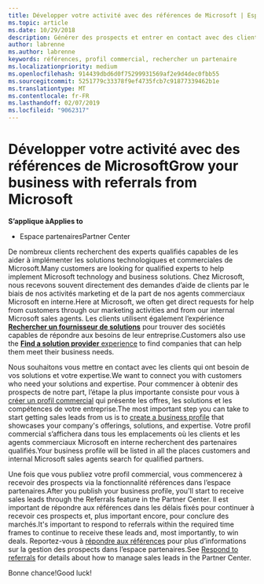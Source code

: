 ```yaml
---
title: Développer votre activité avec des références de Microsoft | Espace partenaires
ms.topic: article
ms.date: 10/29/2018
description: Générer des prospects et entrer en contact avec des clients qui ont besoin d’aide pour mettre en œuvre des solutions et des produits Microsoft.
author: labrenne
ms.author: labrenne
keywords: références, profil commercial, rechercher un partenaire
ms.localizationpriority: medium
ms.openlocfilehash: 914439dbd6d0f75299931569af2e9d4dec0fbb55
ms.sourcegitcommit: 5251779c33378f9ef4735fcb7c91877339462b1e
ms.translationtype: MT
ms.contentlocale: fr-FR
ms.lasthandoff: 02/07/2019
ms.locfileid: "9062317"
---
```

<!-- FWLink:  https://go.microsoft.com/fwlink/?linkid=849775 (top of page) -->

# <a name="grow-your-business-with-referrals-from-microsoft"></a><span data-ttu-id="39520-104">Développer votre activité avec des références de Microsoft</span><span class="sxs-lookup"><span data-stu-id="39520-104">Grow your business with referrals from Microsoft</span></span>

**<span data-ttu-id="39520-105">S’applique à</span><span class="sxs-lookup"><span data-stu-id="39520-105">Applies to</span></span>**

-  <span data-ttu-id="39520-106">Espace partenaires</span><span class="sxs-lookup"><span data-stu-id="39520-106">Partner Center</span></span>

<span data-ttu-id="39520-107">De nombreux clients recherchent des experts qualifiés capables de les aider à implémenter les solutions technologiques et commerciales de Microsoft.</span><span class="sxs-lookup"><span data-stu-id="39520-107">Many customers are looking for qualified experts to help implement Microsoft technology and business solutions.</span></span> <span data-ttu-id="39520-108">Chez Microsoft, nous recevons souvent directement des demandes d’aide de clients par le biais de nos activités marketing et de la part de nos agents commerciaux Microsoft en interne.</span><span class="sxs-lookup"><span data-stu-id="39520-108">Here at Microsoft, we often get direct requests for help from customers through our marketing activities and from our internal Microsoft sales agents.</span></span> <span data-ttu-id="39520-109">Les clients utilisent également l’expérience [**Rechercher un fournisseur de solutions**](https://www.microsoft.com/solution-providers/search) pour trouver des sociétés capables de répondre aux besoins de leur entreprise.</span><span class="sxs-lookup"><span data-stu-id="39520-109">Customers also use the [**Find a solution provider** experience](https://www.microsoft.com/solution-providers/search) to find companies that can help them meet their business needs.</span></span> 

<span data-ttu-id="39520-110">Nous souhaitons vous mettre en contact avec les clients qui ont besoin de vos solutions et votre expertise.</span><span class="sxs-lookup"><span data-stu-id="39520-110">We want to connect you with customers who need your solutions and expertise.</span></span> <span data-ttu-id="39520-111">Pour commencer à obtenir des prospects de notre part, l’étape la plus importante consiste pour vous à [créer un profil commercial](create-a-marketing-profile.md) qui présente les offres, les solutions et les compétences de votre entreprise.</span><span class="sxs-lookup"><span data-stu-id="39520-111">The most important step you can take to start getting sales leads from us is to [create a business profile](create-a-marketing-profile.md) that showcases your company's offerings, solutions, and expertise.</span></span> <span data-ttu-id="39520-112">Votre profil commercial s’affichera dans tous les emplacements où les clients et les agents commerciaux Microsoft en interne recherchent des partenaires qualifiés.</span><span class="sxs-lookup"><span data-stu-id="39520-112">Your business profile will be listed in all the places customers and internal Microsoft sales agents search for qualified partners.</span></span> 

 <span data-ttu-id="39520-113">Une fois que vous publiez votre profil commercial, vous commencerez à recevoir des prospects via la fonctionnalité références dans l’espace partenaires.</span><span class="sxs-lookup"><span data-stu-id="39520-113">After you publish your business profile, you'll start to receive sales leads through the Referrals feature in the Partner Center.</span></span> <span data-ttu-id="39520-114">Il est important de répondre aux références dans les délais fixés pour continuer à recevoir ces prospects et, plus important encore, pour conclure des marchés.</span><span class="sxs-lookup"><span data-stu-id="39520-114">It's important to respond to referrals within the required time frames to continue to receive these leads and, most importantly, to win deals.</span></span> <span data-ttu-id="39520-115">Reportez-vous à [répondre aux références](responding-to-referrals.md) pour plus d’informations sur la gestion des prospects dans l’espace partenaires.</span><span class="sxs-lookup"><span data-stu-id="39520-115">See [Respond to referrals](responding-to-referrals.md) for details about how to manage sales leads in the Partner Center.</span></span>  

<span data-ttu-id="39520-116">Bonne chance!</span><span class="sxs-lookup"><span data-stu-id="39520-116">Good luck!</span></span>

<!-- 
*  [Analyze your business profile](analyze-your-marketing-profile.md) Regularly review and optimize your business profile to make sure you’re getting in front of your target customers.
-->
